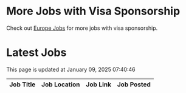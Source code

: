 # More Jobs with Visa Sponsorship

Check out [Europe Jobs](https://github.com/sureshparimi/europejobs#latest-jobs) for more jobs with visa sponsorship.

# Latest Jobs

This page is updated at January 09, 2025 07:40:46

| Job Title | Job Location | Job Link | Job Posted |
| --- | --- | --- | --- |
